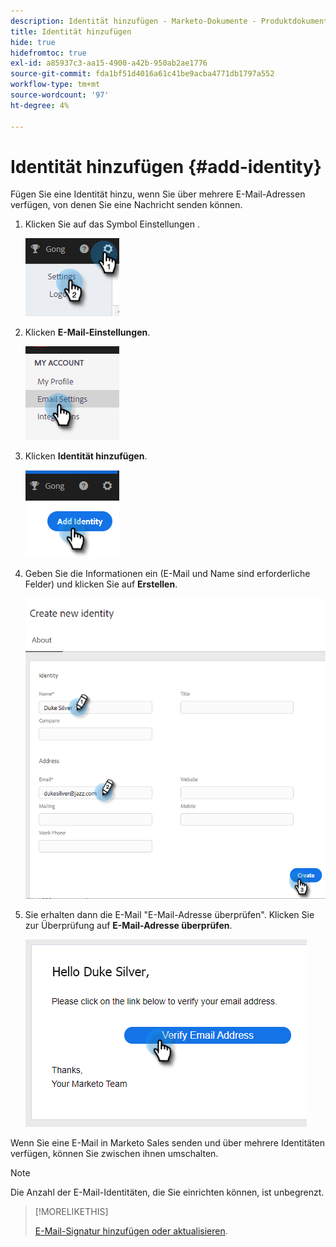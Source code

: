 ```yaml
---
description: Identität hinzufügen - Marketo-Dokumente - Produktdokumentation
title: Identität hinzufügen
hide: true
hidefromtoc: true
exl-id: a85937c3-aa15-4900-a42b-950ab2ae1776
source-git-commit: fda1bf51d4016a61c41be9acba4771db1797a552
workflow-type: tm+mt
source-wordcount: '97'
ht-degree: 4%

---
```


# Identität hinzufügen {#add-identity}

Fügen Sie eine Identität hinzu, wenn Sie über mehrere E-Mail-Adressen verfügen, von denen Sie eine Nachricht senden können.

1. Klicken Sie auf das Symbol Einstellungen .

   ![](assets/add-identity-1.png)

1. Klicken **E-Mail-Einstellungen**.

   ![](assets/add-identity-2.png)

1. Klicken **Identität hinzufügen**.

   ![](assets/add-identity-3.png)

1. Geben Sie die Informationen ein (E-Mail und Name sind erforderliche Felder) und klicken Sie auf **Erstellen**.

   ![](assets/add-identity-4.png)

1. Sie erhalten dann die E-Mail &quot;E-Mail-Adresse überprüfen&quot;. Klicken Sie zur Überprüfung auf **E-Mail-Adresse überprüfen**.

   ![](assets/add-identity-5.png)

Wenn Sie eine E-Mail in Marketo Sales senden und über mehrere Identitäten verfügen, können Sie zwischen ihnen umschalten.

>[!NOTE]
>
>Die Anzahl der E-Mail-Identitäten, die Sie einrichten können, ist unbegrenzt.

>[!MORELIKETHIS]
>
>[E-Mail-Signatur hinzufügen oder aktualisieren](/help/marketo/product-docs/marketo-sales-insight/actions/getting-started/email-settings/add-or-update-your-email-signature.md).
